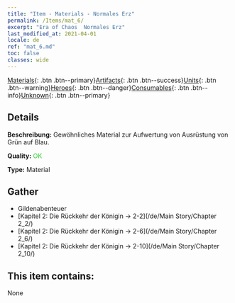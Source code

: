 ```yaml
---
title: "Item - Materials - Normales Erz"
permalink: /Items/mat_6/
excerpt: "Era of Chaos  Normales Erz"
last_modified_at: 2021-04-01
locale: de
ref: "mat_6.md"
toc: false
classes: wide
---
```

 [Materials](/de/Items/){: .btn .btn--primary}[Artifacts](/de/Items/Artifacts/){: .btn .btn--success}[Units](/de/Items/Units/){: .btn .btn--warning}[Heroes](/de/Items/Heroes/){: .btn .btn--danger}[Consumables](/de/Items/Consumables/){: .btn .btn--info}[Unknown](/de/Items/Unknown/){: .btn .btn--primary}

## Details
 **Beschreibung:** Gewöhnliches Material zur Aufwertung von Ausrüstung von Grün auf Blau.

 **Quality:** <span style="color: #32CD32">OK</span>

 **Type:** Material

## Gather

*    Gildenabenteuer 
*    [Kapitel 2: Die Rückkehr der Königin -> 2-2](/de/Main Story/Chapter 2_2/) 
*    [Kapitel 2: Die Rückkehr der Königin -> 2-6](/de/Main Story/Chapter 2_6/) 
*    [Kapitel 2: Die Rückkehr der Königin -> 2-10](/de/Main Story/Chapter 2_10/) 

## This item contains:

  None

